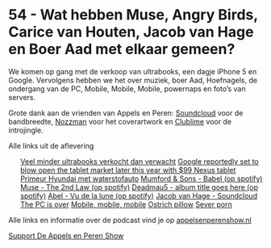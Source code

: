 # 54 - Wat hebben Muse, Angry Birds, Carice van Houten, Jacob van Hage en Boer Aad met elkaar gemeen?

<p>We komen op gang met de verkoop van ultrabooks, een dagje iPhone 5 en Google. Vervolgens hebben we het over muziek, boer Aad, Hoefnagels, de ondergang van de PC, Mobile, Mobile, Mobile, powernaps en foto’s van servers.</p>

<p>Grote dank aan de vrienden van Appels en Peren: <a href="http://soundcloud.com/">Soundcloud</a> voor de bandbreedte, <a href="http://www.nozzman.com/">Nozzman</a> voor het coverartwork en <a href="http://twitter.com/#!/clublime">Clublime</a> voor de introjingle.</p>

<p>Alle links uit de aflevering</p>

<ul><a href="http://www.nu.nl/gadgets/2923967/veel-minder-ultrabooks-verkocht-dan-verwacht.html">Veel minder ultrabooks verkocht dan verwacht</a>
<a href="http://www.bgr.com/2012/09/27/google-nexus-tablet-price-99/">Google reportedly set to blow open the tablet market later this year with $99 Nexus tablet</a>
<a href="http://nos.nl/artikel/423182-primeur-hyundai-met-waterstofauto.html">Primeur Hyundai met waterstofauto</a>
<a href="http://open.spotify.com/track/22UQelxzCIskdmb8pIqq8U">Mumford & Sons - Babel (op spotify)</a>
<a href="http://open.spotify.com/album/3KuXEGcqLcnEYWnn3OEGy0">Muse - The 2nd Law (op spotify)</a>
<a href="http://open.spotify.com/album/5cpwmGEav9fYtQi33w0YTj">Deadmau5 - album title goes here (op spotify)</a>
<a href="http://open.spotify.com/album/3JKW6iUBnajjLkIewnOg5H">Abel - Vu de la lune (op spotify)</a>
<a href="http://soundcloud.com/search?q%5Bfulltext%5D=jacob+van+hage">Jacob van Hage - Soundcloud</a>
<a href="http://www.codinghorror.com/blog/2012/10/the-pc-is-over.html">The PC is over</a>
<a href="http://massivegreatness.com/mobile">Mobile, mobile, mobile</a>
<a href="http://www.kickstarter.com/projects/ostrich-pillow/ostrich-pillow">Ostrich pillow</a>
<a href="http://porn.serverbear.com/page/2">Sever porn</a>
</ul>

<p>Alle links en informatie over de podcast vind je op <a href="http://appelsenperenshow.nl/">appelsenperenshow.nl</a></p><p><a href="https://www.patreon.com/appelsenperenshow" rel="payment">Support De Appels en Peren Show</a></p>